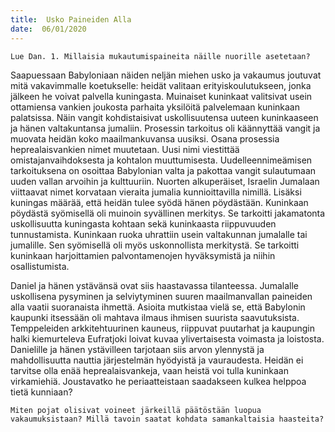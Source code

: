 ```yaml
---
title:  Usko Paineiden Alla
date:  06/01/2020
---
```


`Lue Dan. 1. Millaisia mukautumispaineita näille nuorille asetetaan?`

Saapuessaan Babyloniaan näiden neljän miehen usko ja vakaumus joutuvat mitä vakavimmalle koetukselle: heidät valitaan erityiskoulutukseen, jonka jälkeen he voivat palvella kuningasta. Muinaiset kuninkaat valitsivat usein ottamiensa vankien joukosta parhaita yksilöitä palvelemaan kuninkaan palatsissa. Näin vangit kohdistaisivat uskollisuutensa uuteen kuninkaaseen ja hänen valtakuntansa jumaliin. Prosessin tarkoitus oli käännyttää vangit ja muovata heidän koko maailmankuvansa uusiksi. Osana prosessia heprealaisvankien nimet muutetaan. Uusi nimi viestittää omistajanvaihdoksesta ja kohtalon muuttumisesta. Uudelleennimeämisen tarkoituksena on osoittaa Babylonian valta ja pakottaa vangit sulautumaan uuden vallan arvoihin ja kulttuuriin. Nuorten alkuperäiset, Israelin Jumalaan viittaavat nimet korvataan vieraita jumalia kunnioittavilla nimillä. Lisäksi kuningas määrää, että heidän tulee syödä hänen pöydästään. Kuninkaan pöydästä syömisellä oli muinoin syvällinen merkitys. Se tarkoitti jakamatonta uskollisuutta kuningasta kohtaan sekä kuninkaasta riippuvuuden tunnustamista. Kuninkaan ruoka uhrattiin usein valtakunnan jumalalle tai jumalille. Sen syömisellä oli myös uskonnollista merkitystä. Se tarkoitti kuninkaan harjoitta­mien palvontamenojen hyväksymistä ja niihin osallistumista.

Daniel ja hänen ystävänsä ovat siis haastavassa tilanteessa. Jumalalle uskollisena pysyminen ja selviytyminen suuren maailmanvallan paineiden alla vaatii suoranaista ihmettä. Asioita mutkistaa vielä se, että Babylonin kaupunki itsessään oli mahtava ilmaus ihmisen suurista saavutuksista. Temppeleiden arkkitehtuurinen kauneus, riippuvat puutarhat ja kaupungin halki kiemurteleva Eufratjoki loivat kuvaa ylivertaisesta voimasta ja loistosta. Danielille ja hänen ystävilleen tarjotaan siis arvon ylennystä ja mahdollisuutta nauttia järjestelmän hyödyistä ja vauraudesta. Heidän ei tarvitse olla enää heprealaisvankeja, vaan heistä voi tulla kuninkaan virkamiehiä. Joustavatko he periaatteistaan saadakseen kulkea helppoa tietä kunniaan?

`Miten pojat olisivat voineet järkeillä päätöstään luopua vakaumuksistaan? Millä tavoin saatat kohdata samankaltaisia haasteita?`